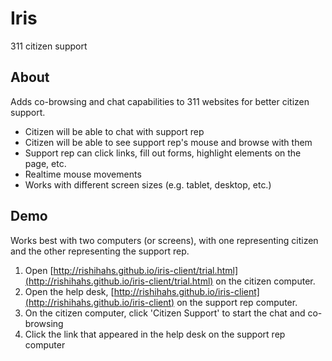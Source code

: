 Iris
==========
311 citizen support

About
------
Adds co-browsing and chat capabilities to 311 websites for better citizen support.

* Citizen will be able to chat with support rep
* Citizen will be able to see support rep's mouse and browse with them
* Support rep can click links, fill out forms, highlight elements on the page, etc.
* Realtime mouse movements
* Works with different screen sizes (e.g. tablet, desktop, etc.)

Demo
------
Works best with two computers (or screens), with one representing citizen and the other representing the support rep.

1. Open [http://rishihahs.github.io/iris-client/trial.html](http://rishihahs.github.io/iris-client/trial.html) on the citizen computer.
2. Open the help desk, [http://rishihahs.github.io/iris-client](http://rishihahs.github.io/iris-client) on the support rep computer.
3. On the citizen computer, click 'Citizen Support' to start the chat and co-browsing
4. Click the link that appeared in the help desk on the support rep computer

